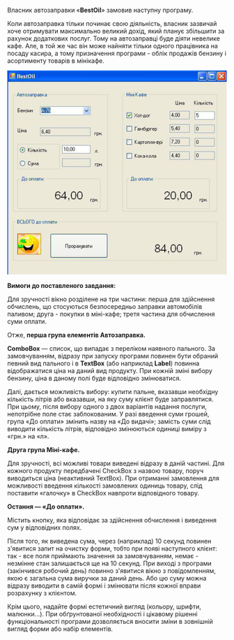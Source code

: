 Власник автозаправки «**BestOil**» замовив наступну програму.

Коли автозаправка тільки починає свою діяльність, власник зазвичай хоче  отримувати максимально великий дохід, який планує збільшити за рахунок  додаткових послуг. Тому на автозаправці буде діяти невелике кафе. Але, в той же час  він може найняти тільки одного працівника на посаду касира, а тому призначення  програми - облік продажів бензину і асортименту товарів в мінікафе.

![enter image description here](https://raw.githubusercontent.com/Stanislaw-Rudnicki/Windows-Forms/master/Wf04_2_t02_%D0%97%D0%B0%D0%BF%D1%80%D0%B0%D0%B2%D0%BA%D0%B0/Image_01.png)

**Вимоги до поставленого завдання:**

Для зручності вікно розділене на три частини: перша для здійснення обчислень, що стосуються безпосередньо заправки автомобілів паливом; друга - покупки в міні-кафе; третя частина для обчислення суми оплати.

Отже, **перша група елементів Автозаправка.**

**ComboBox** — список, що випадає з переліком наявного пального. За замовчуванням, відразу при запуску програми повинен бути обраний певний вид пального і в **TextBox** (або наприклад **Label**) повинна відображатися ціна на даний вид продукту. При кожній зміні вибору бензину, ціна в даному полі буде відповідно змінюватися.

Далі, дається можливість вибору: купити пальне, вказавши необхідну кількість літрів або вказавши, на яку суму клієнт буде заправлятися. При цьому, після вибору одного з двох варіантів надання послуги, непотрібне поле стає заблокованим. У разі введення суми грошей, група «До оплати» змінить назву на «До видачі»; замість суми слід виводити кількість літрів, відповідно змінюються одиниці виміру з «грн.» на «л».

**Друга група Міні-кафе.**

Для зручності, всі можливі товари виведені відразу в даній частині. Для кожного продукту передбачені CheckBox з назвою товару, поруч виводиться ціна (неактивний TextBox). При отриманні замовлення для можливості введення кількості замовлених одиниць товару, слід поставити «галочку» в CheckBox навпроти відповідного товару.

**Остання — «До оплати».**

Містить кнопку, яка відповідає за здійснення обчислення і виведення сум у відповідних полях.

Після того, як виведена сума, через (наприклад) 10 секунд повинен з'явитися запит на очистку форми, тобто при появі наступного клієнт: так - все поля приймають значення за замовчуванням, немає - незмінне стан залишається ще на 10 секунд. При виході з програми (закінчився робочий день) повинно з'явитися вікно з повідомленням, якою є загальна сума виручки за даний день. Або цю суму можна відразу виводити в самій формі і змінювати після кожної вправи розрахунку з клієнтом.

Крім цього, надайте формі естетичний вигляд (кольору, шрифти, малюнки...). При обґрунтованої необхідності і цікавому рішенні функціональності програми дозволяється вносити зміни в зовнішній вигляд форми або набір елементів.
<!--stackedit_data:
eyJoaXN0b3J5IjpbLTc2Nzc1NTE1MSwtMjYxMDk2MTIzLC0zMj
U5MjAxMjcsLTIwODg3NDY2MTIsLTEzMDUyODExMTksNTI3NDQz
ODU2LC04MzAwNTMxODNdfQ==
-->
